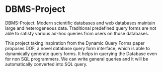 # DBMS-Project
DBMS-Project.
Modern scientific databases and web databases maintain large and heterogeneous data.
Traditional predefined query forms are not able to satisfy various ad-hoc queries from
users on those databases.

This project taking inspiration from the Dynamic Query Forms paper proposes DOF, a novel database query form interface, which is able to dynamically generate query forms. It helps in querying the Database even for non SQL programmers. We can write general queries and it will be automatically converted into SQL query.
